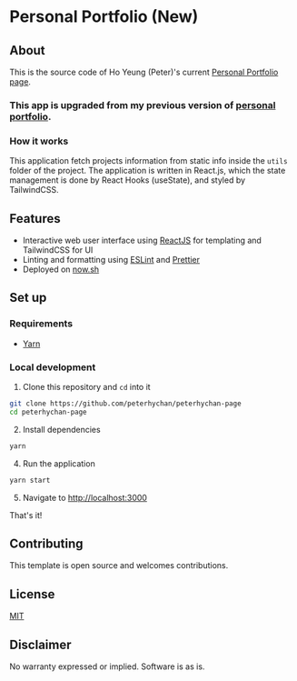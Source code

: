 # Personal Portfolio (New)

## About
This is the source code of Ho Yeung (Peter)'s current [Personal Portfolio page](https://peterhychan-page.hoychanan.now.sh/).

### This app is upgraded from my previous version of [personal portfolio](https://github.com/peterhychan/peterhychan-page-fetch).

### How it works
This application fetch projects information from static info inside the `utils` folder of the project. The application is written in React.js, which the state management is done by React Hooks (useState), and styled by TailwindCSS. 

## Features
- Interactive web user interface using [ReactJS](https://reactjs.org/) for templating and TailwindCSS for UI
- Linting and formatting using [ESLint](https://npm.im/eslint) and [Prettier](https://npm.im/prettier)
- Deployed on [now.sh](https://peterhychan-page.hoychanan.now.sh/)

## Set up

### Requirements

- [Yarn](https://classic.yarnpkg.com/en/)

### Local development
1. Clone this repository and `cd` into it

```bash
git clone https://github.com/peterhychan/peterhychan-page
cd peterhychan-page
```

2. Install dependencies

```bash
yarn
```

4. Run the application

```bash
yarn start
```

5. Navigate to [http://localhost:3000](http://localhost:3000)

That's it!

## Contributing

This template is open source and welcomes contributions.

## License

[MIT](http://www.opensource.org/licenses/mit-license.html)

## Disclaimer

No warranty expressed or implied. Software is as is.
